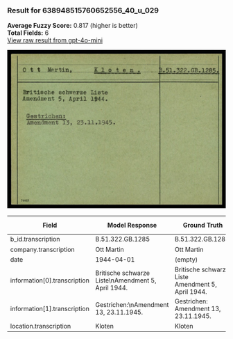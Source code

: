 ### Result for 638948515760652556_40_u_029
**Average Fuzzy Score:** 0.817 (higher is better)<br>
**Total Fields:** 6<br>
[View raw result from gpt-4o-mini](https://github.com/RISE-UNIBAS/humanities_data_benchmark/blob/main/results/2025-10-24/T0306/request_T0306_638948515760652556_40_u_029.json)

<img src="https://github.com/RISE-UNIBAS/humanities_data_benchmark/blob/main/benchmarks/blacklist/images/638948515760652556_40_u_029.jpg?raw=true" alt="638948515760652556_40_u_029" width="600px">

| Field | Model Response | Ground Truth | Fuzzy Score | Match |
|-------|----------------|--------------|-------------|-------|
| b_id.transcription | B.51.322.GB.1285 | B.51.322.GB.1285. | 0.970 | ✅ |
| company.transcription | Ott Martin | Ott Martin | 1.000 | ✅ |
| date | 1944-04-01 | (empty) | 0.000 | ❌ |
| information[0].transcription | Britische schwarze Liste\nAmendment 5, April 1944. | Britische schwarze Liste<br>Amendment 5, April 1944. | 0.970 | ✅ |
| information[1].transcription | Gestrichen:\nAmendment 13, 23.11.1945. | Gestrichen:<br>Amendment 13, 23.11.1945. | 0.960 | ✅ |
| location.transcription | Kloten | Kloten | 1.000 | ✅ |
